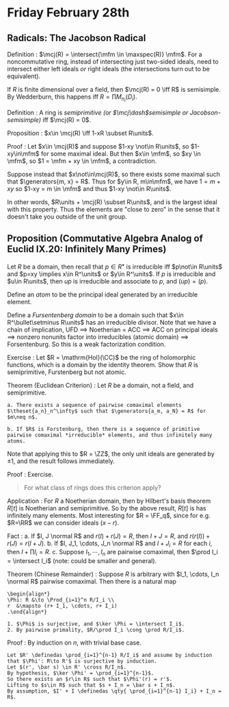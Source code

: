 # Friday February 28th

## Radicals: The Jacobson Radical

Definition
: $\mcj(R) = \intersect{\mfm \in \maxspec(R)} \mfm$.
  For a noncommutative ring, instead of intersecting just two-sided ideals, need to intersect either left ideals *or* right ideals (the intersections turn out to be equivalent).

If $R$ is finite dimensional over a field, then $\mcj(R) = 0 \iff R$ is semisimple.
By Wedderburn, this happens iff $R = \prod M_{n_i}(D_i)$.

Definition
: A ring is *semiprimitive* *(or $\mcj\dash$semisimple or Jacobson-semisimple)* iff $\mcj(R) = 0$.

Proposition
: $x\in \mcj(R) \iff 1-xR \subset R\units$.

Proof
: Let $x\in \mcj(R)$ and suppose $1-xy \not\in R\units$, so $1-xy\in\mfm$ for some maximal ideal.
  But then $x\in \mfm$, so $xy \in \mfm$, so $1 = \mfm + xy \in \mfm$, a contradiction.
  
  Suppose instead that $x\not\in\mcj(R)$, so there exists some maximal such that $\generators{m, x} = R$.
  Thus for $y\in R, m\in\mfm$, we have $1 = m+xy$ so $1-xy = m \in \mfm$ and thus $1-xy \not\in R\units$.

In other words, $R\units + \mcj(R) \subset R\units$, and is the largest ideal with this property.
Thus the elements are "close to zero" in the sense that it doesn't take you outside of the unit group.

## Proposition (Commutative Algebra Analog of Euclid IX.20: Infinitely Many Primes)

Let $R$ be a domain, then recall that $p\in R^\bullet$ is irreducible iff $p\not\in R\units$ and $p=xy \implies x\in R^\units$ or $y\in R^\units$.
If $p$ is irreducible and $u\in R\units$, then $up$ is irreducible and associate to $p$, and $(up) = (p)$.

Define an *atom* to be the principal ideal generated by an irreducible element.

Define a *Fursentenberg domain* to be a domain such that $x\in R^\bullet\setminus R\units$ has an irreducible divisor.
Note that we have a chain of implication, UFD $\implies$ Noetherian = ACC $\implies$ ACC on principal ideals $\implies$ nonzero nonunits factor into irreducibles (atomic domain) $\implies$ Forsentenburg.
So this is a weak factorization condition.

Exercise
: Let $R = \mathrm{Hol}(\CC)$ be the ring of holomorphic functions, which is a domain by the identity theorem.
  Show that $R$ is semiprimitive, Furstenberg but not atomic.

Theorem (Euclidean Criterion)
:   Let $R$ be a domain, not a field, and semiprimitive.
  
    a. There exists a sequence of pairwise comaximal elements $\theset{a_n}_n^\infty$ such that $\generators{a_m, a_N} = R$ for $m\neq n$.

    b. If $R$ is Forstenburg, then there is a sequence of primitive pairwise comaximal *irreducible* elements, and thus infinitely many atoms.

Note that applying this to $R = \ZZ$, the only unit ideals are generated by $\pm 1$, and the result follows immediately.

Proof
: Exercise.

> For what class of rings does this criterion apply?

Application
: For $R$ a Noetherian domain, then by Hilbert's basis theorem $R[t]$ is Noetherian and semiprimitive.
  So by the above result, $R[t]$ is has infinitely many elements.
  Most interesting for $R = \FF_q$, since for e.g. $R=\RR$ we can consider ideals $(x-r)$.

Fact
:   a. If $I, J \normal R$ and $r(I) + r(J) = R$, then $I+J = R$, and $r(r(I)) + r(J) = r(I + J)$.
    b. If $I, J_1, \cdots, J_n \normal R$ and $I + J_i = R$ for each $i$, then $I + \prod I_i = R$.
    c. Suppose $I_1, \cdots, I_n$ are pairwise comaximal, then $\prod I_i = \intersect I_i$ (note: could be smaller and general).

Theorem (Chinese Remainder)
:   Suppose $R$ is arbitrary with $I_1, \cdots, I_n \normal R$ pairwise comaximal.
    Then there is a natural map 

    \begin{align*}
    \Phi: R &\to \Prod_{i=1}^n R/I_i \\
    r  &\mapsto (r+ I_1, \cdots, r+ I_i)
    .\end{align*}

    1. $\Phi$ is surjective, and $\ker \Phi = \intersect I_i$.
    2. By pairwise primality, $R/\prod I_i \cong \prod R/I_i$.

Proof
:   By induction on $n$, with trivial base case.

    Let $R' \definedas \prod_{i=1}^{n-1} R/I_i$ and assume by induction that $\Phi': R\to R'$ is surjective by induction.
    Let $(r', \bar s) \in R' \cross R/I_n$.
    By hypothesis, $\ker \Phi' = \prod_{i=1}^{n-1}$.
    So there exists an $r\in R$ such that $\Phi'(r) = r'$.
    Lifting to $s\in R$ such that $s + I_n = \bar s + I_n$.
    By assumption, $I' + I \definedas \qty{ \prod_{i=1}^{n-1} I_i} + I_n = R$.



